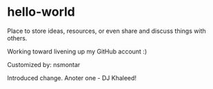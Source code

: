 # hello-world
Place to store ideas, resources, or even share and discuss things with others.

Working toward livening up my GitHub account :)

Customized by: nsmontar

Introduced change. Anoter one - DJ Khaleed!
